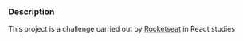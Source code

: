 ### Description
This project is a challenge carried out by [Rocketseat](https://www.rocketseat.com.br/) in React studies
